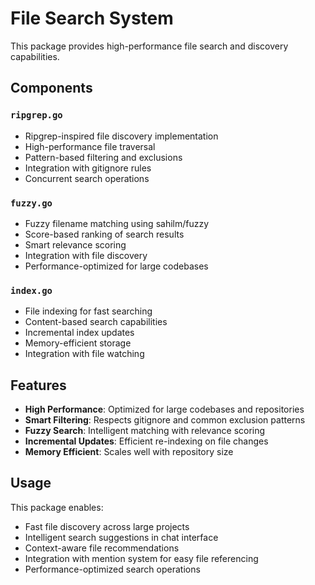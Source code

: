 # File Search System

This package provides high-performance file search and discovery capabilities.

## Components

### `ripgrep.go`
- Ripgrep-inspired file discovery implementation
- High-performance file traversal
- Pattern-based filtering and exclusions
- Integration with gitignore rules
- Concurrent search operations

### `fuzzy.go`
- Fuzzy filename matching using sahilm/fuzzy
- Score-based ranking of search results
- Smart relevance scoring
- Integration with file discovery
- Performance-optimized for large codebases

### `index.go`
- File indexing for fast searching
- Content-based search capabilities
- Incremental index updates
- Memory-efficient storage
- Integration with file watching

## Features

- **High Performance**: Optimized for large codebases and repositories
- **Smart Filtering**: Respects gitignore and common exclusion patterns
- **Fuzzy Search**: Intelligent matching with relevance scoring
- **Incremental Updates**: Efficient re-indexing on file changes
- **Memory Efficient**: Scales well with repository size

## Usage

This package enables:
- Fast file discovery across large projects
- Intelligent search suggestions in chat interface
- Context-aware file recommendations
- Integration with mention system for easy file referencing
- Performance-optimized search operations